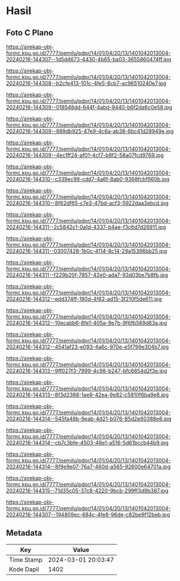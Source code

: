 # Hasil

## Foto C Plano

https://sirekap-obj-formc.kpu.go.id/7777/pemilu/pdpr/14/01/04/20/13/1401042013004-20240216-144307--1d5d4673-4430-4b65-ba03-3655860474ff.jpg

https://sirekap-obj-formc.kpu.go.id/7777/pemilu/pdpr/14/01/04/20/13/1401042013004-20240216-144308--b2cfe413-101c-4fe5-8cb7-ac96510240e7.jpg

https://sirekap-obj-formc.kpu.go.id/7777/pemilu/pdpr/14/01/04/20/13/1401042013004-20240216-144309--018548dd-644f-4abd-9440-b6f2da6c0e58.jpg

https://sirekap-obj-formc.kpu.go.id/7777/pemilu/pdpr/14/01/04/20/13/1401042013004-20240216-144309--889db925-47e9-4c6a-ab38-6bc41d28949e.jpg

https://sirekap-obj-formc.kpu.go.id/7777/pemilu/pdpr/14/01/04/20/13/1401042013004-20240216-144309--4ec1ff24-af01-4cf7-b8f2-58a07fcd9769.jpg

https://sirekap-obj-formc.kpu.go.id/7777/pemilu/pdpr/14/01/04/20/13/1401042013004-20240216-144310--c339ec99-cdd7-4a6f-8ab0-9368fcbf960b.jpg

https://sirekap-obj-formc.kpu.go.id/7777/pemilu/pdpr/14/01/04/20/13/1401042013004-20240216-144310--8f62df65-c7e3-47bd-acf3-5922daa3ebcd.jpg

https://sirekap-obj-formc.kpu.go.id/7777/pemilu/pdpr/14/01/04/20/13/1401042013004-20240216-144311--2c5842c1-0a1d-4337-b4ae-f3c6d7d26911.jpg

https://sirekap-obj-formc.kpu.go.id/7777/pemilu/pdpr/14/01/04/20/13/1401042013004-20240216-144311--03007428-1b0c-4114-8c14-29a15396bb25.jpg

https://sirekap-obj-formc.kpu.go.id/7777/pemilu/pdpr/14/01/04/20/13/1401042013004-20240216-144311--f229b20f-7857-42e0-ada7-93d03be7b8fb.jpg

https://sirekap-obj-formc.kpu.go.id/7777/pemilu/pdpr/14/01/04/20/13/1401042013004-20240216-144312--edd374ff-190d-4f82-ad15-3f210f5de611.jpg

https://sirekap-obj-formc.kpu.go.id/7777/pemilu/pdpr/14/01/04/20/13/1401042013004-20240216-144312--10ecabb6-8fe1-405a-9e7b-9f6fb569d63a.jpg

https://sirekap-obj-formc.kpu.go.id/7777/pemilu/pdpr/14/01/04/20/13/1401042013004-20240216-144312--4541af23-e093-4a6c-970e-e5f799e304b7.jpg

https://sirekap-obj-formc.kpu.go.id/7777/pemilu/pdpr/14/01/04/20/13/1401042013004-20240216-144313--9ff027f3-7999-4c98-b247-bfc6854d2f3e.jpg

https://sirekap-obj-formc.kpu.go.id/7777/pemilu/pdpr/14/01/04/20/13/1401042013004-20240216-144313--8f3d2388-1ae9-42ea-9e82-c5810f6ba9e8.jpg

https://sirekap-obj-formc.kpu.go.id/7777/pemilu/pdpr/14/01/04/20/13/1401042013004-20240216-144314--545fa48b-9eab-4d21-b076-85d2e60388e6.jpg

https://sirekap-obj-formc.kpu.go.id/7777/pemilu/pdpr/14/01/04/20/13/1401042013004-20240216-144314--cb7c3bfe-4503-48e1-a516-5d61bccb44b9.jpg

https://sirekap-obj-formc.kpu.go.id/7777/pemilu/pdpr/14/01/04/20/13/1401042013004-20240216-144314--8f9e9e07-76a7-460d-a565-92600e64701a.jpg

https://sirekap-obj-formc.kpu.go.id/7777/pemilu/pdpr/14/01/04/20/13/1401042013004-20240216-144315--71d35c05-37c8-4220-9bcb-299ff3d9b387.jpg

https://sirekap-obj-formc.kpu.go.id/7777/pemilu/pdpr/14/01/04/20/13/1401042013004-20240216-144307--194809ec-684c-4fe8-96de-c82be9f12beb.jpg


## Metadata

| Key        | Value               |
| ---------- | ------------------- |
| Time Stamp | 2024-03-01 20:03:47 |
| Kode Dapil | 1402                |



